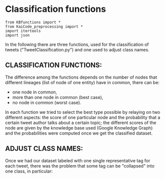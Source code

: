 # Classification functions
```
from KBfunctions import *
from KaiCode_preprocessing import *
import itertools
import json
```

In the following there are three functions, used for the classification of tweets ("TweetClassification.py") and one
used to adjust class names.

## CLASSIFICATION FUNCTIONS:

The difference among the functions depends on the number of nodes that different lineages (list of node of one entity)
have in common, there can be:
- one node in common,
- more than one node in common (best case),
- no node in common (worst case).

In each function we tried to select the best type possible by relaying on two different aspects: the score of one 
particular node and the probability that a certain tweet author talks about a certain topic; the different scores of the
node are given by the knowledge base used (Google Knowledge Graph) and the probabilities were computed once we get the
classified dataset.

## ADJUST CLASS NAMES:

Once we had our dataset labeled with one single representative tag for each tweet, there was the problem that some tag
can be "collapsed" into one class, in particular:

